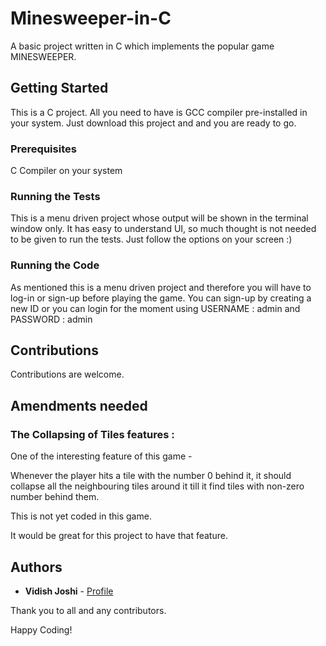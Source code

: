 # Minesweeper-in-C

A basic project written in C which implements the popular game MINESWEEPER.

## Getting Started

This is a C project. All you need to have is GCC compiler pre-installed in your system. Just download this project and and you are ready to go.

### Prerequisites

C Compiler on your system


### Running the Tests

This is a menu driven project whose output will be shown in the terminal window only. It has easy to understand UI, so much thought is not needed to be given to run the tests. Just follow the options on your screen :)

### Running the Code

As mentioned this is a menu driven project and therefore you will have to log-in or sign-up before playing the game. You can sign-up by creating a new ID or you can login for the moment using USERNAME : admin and PASSWORD : admin

## Contributions

Contributions are welcome.

## Amendments needed
### The Collapsing of Tiles features :

One of the interesting feature of this game - 

Whenever the player hits a tile with the number 0 behind it, it should collapse all the neighbouring tiles around it till it find tiles with non-zero number behind them.

This is not yet coded in this game. 

It would be great for this project to have that feature.

## Authors

* **Vidish Joshi** - [Profile](https://github.com/VidishJoshi)

Thank you to all and any contributors.

Happy Coding!
